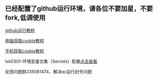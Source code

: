 ## 已经配置了github运行环境，请各位不要加星，不要fork,低调使用

[github运行教程](https://github.com/inoyna12/jd28/blob/master/backUp/tongbu.md)






[电脑获取cookie教程](https://github.com/inoyna12/jd28/blob/master/backUp/GetJdCookie2.md)


[手机获取cookie教程](https://github.com/inoyna12/jd28/blob/master/backUp/GetJdCookie3.md)

lxk0301-环境变量合集（Secrets）配置[点击查看](https://github.com/inoyna12/jd28/blob/master/githubAction.md)

反馈问题群235081474，解决ac运行封号问题



